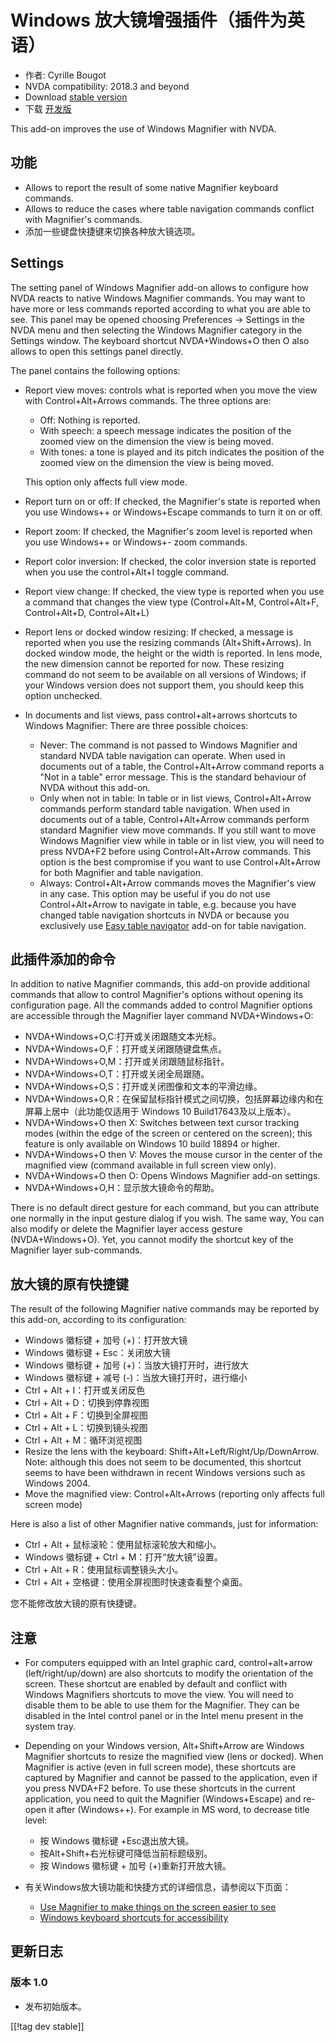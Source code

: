 # Windows 放大镜增强插件（插件为英语） #

* 作者: Cyrille Bougot
* NVDA compatibility: 2018.3 and beyond
* Download [stable version][1]
* 下载 [开发版][2]

This add-on improves the use of Windows Magnifier with NVDA.


## 功能

* Allows to report the result of some native Magnifier keyboard commands.
* Allows to reduce the cases where table navigation commands conflict with
  Magnifier's commands.
* 添加一些键盘快捷键来切换各种放大镜选项。


## Settings

The setting panel of Windows Magnifier add-on allows to configure how NVDA reacts to native Windows Magnifier commands.
You may want to have more or less commands reported according to what you are able to see.
This panel may be opened choosing Preferences -> Settings in the NVDA menu and then selecting the Windows Magnifier category in the Settings window.
The keyboard shortcut NVDA+Windows+O then O also allows to open this settings panel directly.

The panel contains the following options:

* Report view moves: controls what is reported when you move the view with
  Control+Alt+Arrows commands. The three options are:
  
    * Off: Nothing is reported.
    * With speech: a speech message indicates the position of the zoomed
      view on the dimension the view is being moved.
    * With tones: a tone is played and its pitch indicates the position of
      the zoomed view on the dimension the view is being moved.
  
  This option only affects full view mode.
  
* Report turn on or off: If checked, the Magnifier's state is reported when
  you use Windows++ or Windows+Escape commands to turn it on or off.
* Report zoom: If checked, the Magnifier's zoom level is reported when you
  use Windows++ or Windows+- zoom commands.
* Report color inversion: If checked, the color inversion state is reported
  when you use the control+Alt+I toggle command.
* Report view change: If checked, the view type is reported when you use a
  command that changes the view type (Control+Alt+M, Control+Alt+F,
  Control+Alt+D, Control+Alt+L)
* Report lens or docked window resizing: If checked, a message is reported
  when you use the resizing commands (Alt+Shift+Arrows).  In docked window
  mode, the height or the width is reported.  In lens mode, the new
  dimension cannot be reported for now.  These resizing command do not seem
  to be available on all versions of Windows; if your Windows version does
  not support them, you should keep this option unchecked.
* In documents and list views, pass control+alt+arrows shortcuts to Windows
  Magnifier: There are three possible choices:
  
    * Never: The command is not passed to Windows Magnifier and standard
      NVDA table navigation can operate.  When used in documents out of a
      table, the Control+Alt+Arrow command reports a "Not in a table" error
      message.  This is the standard behaviour of NVDA without this add-on.
    * Only when not in table: In table or in list views, Control+Alt+Arrow
      commands perform standard table navigation.  When used in documents
      out of a table, Control+Alt+Arrow commands perform standard Magnifier
      view move commands.  If you still want to move Windows Magnifier view
      while in table or in list view, you will need to press NVDA+F2 before
      using Control+Alt+Arrow commands.  This option is the best compromise
      if you want to use Control+Alt+Arrow for both Magnifier and table
      navigation.
    * Always: Control+Alt+Arrow commands moves the Magnifier's view in any
      case.  This option may be useful if you do not use Control+Alt+Arrow
      to navigate in table, e.g. because you have changed table navigation
      shortcuts in NVDA or because you exclusively use [Easy table
      navigator][5] add-on for table navigation.


## 此插件添加的命令

In addition to native Magnifier commands, this add-on provide additional
commands that allow to control Magnifier's options without opening its
configuration page.  All the commands added to control Magnifier options are
accessible through the Magnifier layer command NVDA+Windows+O:

* NVDA+Windows+O,C:打开或关闭跟随文本光标。
* NVDA+Windows+O,F：打开或关闭跟随键盘焦点。
* NVDA+Windows+O,M：打开或关闭跟随鼠标指针。
* NVDA+Windows+O,T：打开或关闭全局跟随。
* NVDA+Windows+O,S：打开或关闭图像和文本的平滑边缘。
* NVDA+Windows+O,R：在保留鼠标指针模式之间切换，包括屏幕边缘内和在屏幕上居中（此功能仅适用于 Windows 10
  Build17643及以上版本）。
* NVDA+Windows+O then X: Switches between text cursor tracking modes (within
  the edge of the screen or centered on the screen); this feature is only
  available on Windows 10 build 18894 or higher.
* NVDA+Windows+O then V: Moves the mouse cursor in the center of the
  magnified view (command available in full screen view only).
* NVDA+Windows+O then O: Opens Windows Magnifier add-on settings.
* NVDA+Windows+O,H：显示放大镜命令的帮助。

There is no default direct gesture for each command, but you can attribute
one normally in the input gesture dialog if you wish.  The same way, You can
also modify or delete the Magnifier layer access gesture (NVDA+Windows+O).
Yet, you cannot modify the shortcut key of the Magnifier layer sub-commands.


## 放大镜的原有快捷键

The result of the following Magnifier native commands may be reported by
this add-on, according to its configuration:

* Windows 徽标键  + 加号 (+)：打开放大镜
* Windows 徽标键  + Esc：关闭放大镜
* Windows 徽标键  + 加号 (+)：当放大镜打开时，进行放大
* Windows 徽标键  + 减号 (-)：当放大镜打开时，进行缩小
* Ctrl + Alt + I：打开或关闭反色
* Ctrl + Alt + D：切换到停靠视图
* Ctrl + Alt + F：切换到全屏视图
* Ctrl + Alt + L：切换到镜头视图
* Ctrl + Alt + M：循环浏览视图
* Resize the lens with the keyboard: Shift+Alt+Left/Right/Up/DownArrow.
  Note: although this does not seem to be documented, this shortcut seems to
  have been withdrawn in recent Windows versions such as Windows 2004.
* Move the magnified view: Control+Alt+Arrows (reporting only affects full
  screen mode)

Here is also a list of other Magnifier native commands, just for
information:

* Ctrl + Alt + 鼠标滚轮：使用鼠标滚轮放大和缩小。
* Windows 徽标键  + Ctrl + M：打开“放大镜”设置。
* Ctrl + Alt + R：使用鼠标调整镜头大小。
* Ctrl + Alt + 空格键：使用全屏视图时快速查看整个桌面。

您不能修改放大镜的原有快捷键。


## 注意

* For computers equipped with an Intel graphic card, control+alt+arrow
  (left/right/up/down) are also shortcuts to modify the orientation of the
  screen.  These shortcut are enabled by default and conflict with Windows
  Magnifiers shortcuts to move the view.  You will need to disable them to
  be able to use them for the Magnifier.  They can be disabled in the Intel
  control panel or in the Intel menu present in the system tray.
* Depending on your Windows version, Alt+Shift+Arrow are Windows Magnifier
  shortcuts to resize the magnified view (lens or docked).  When Magnifier
  is active (even in full screen mode), these shortcuts are captured by
  Magnifier and cannot be passed to the application, even if you press
  NVDA+F2 before.  To use these shortcuts in the current application, you
  need to quit the Magnifier (Windows+Escape) and re-open it after
  (Windows++).  For example in MS word, to decrease title level:
  
    * 按 Windows 徽标键  +Esc退出放大镜。
    * 按Alt+Shift+右光标键可降低当前标题级别。
    * 按 Windows 徽标键  + 加号 (+)重新打开放大镜。

* 有关Windows放大镜功能和快捷方式的详细信息，请参阅以下页面：

    * [Use Magnifier to make things on the screen easier to
      see](https://support.microsoft.com/en-us/help/11542/windows-use-magnifier-to-make-things-easier-to-see)
    * [Windows keyboard shortcuts for accessibility][4]


## 更新日志

### 版本 1.0

* 发布初始版本。

[[!tag dev stable]]

[1]: https://addons.nvda-project.org/files/get.php?file=winmag

[2]: https://addons.nvda-project.org/files/get.php?file=winmag-dev

[4]: https://support.microsoft.com/en-us/help/13810

[5]: https://addons.nvda-project.org/addons/easyTableNavigator.en.html
